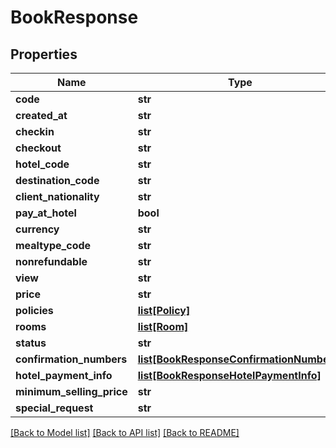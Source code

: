 # BookResponse

## Properties
Name | Type | Description | Notes
------------ | ------------- | ------------- | -------------
**code** | **str** |  | 
**created_at** | **str** |  | 
**checkin** | **str** |  | 
**checkout** | **str** |  | 
**hotel_code** | **str** |  | 
**destination_code** | **str** |  | 
**client_nationality** | **str** |  | 
**pay_at_hotel** | **bool** |  | 
**currency** | **str** |  | 
**mealtype_code** | **str** |  | 
**nonrefundable** | **str** |  | 
**view** | **str** |  | [optional] 
**price** | **str** |  | 
**policies** | [**list[Policy]**](Policy.md) |  | 
**rooms** | [**list[Room]**](Room.md) |  | 
**status** | **str** |  | 
**confirmation_numbers** | [**list[BookResponseConfirmationNumbers]**](BookResponseConfirmationNumbers.md) |  | 
**hotel_payment_info** | [**list[BookResponseHotelPaymentInfo]**](BookResponseHotelPaymentInfo.md) |  | 
**minimum_selling_price** | **str** |  | [optional] 
**special_request** | **str** |  | [optional] 

[[Back to Model list]](../README.md#documentation-for-models) [[Back to API list]](../README.md#documentation-for-api-endpoints) [[Back to README]](../README.md)


